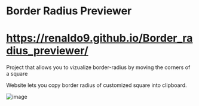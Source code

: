 # Border Radius Previewer

# https://renaldo9.github.io/Border_radius_previewer/

Project that allows you to vizualize border-radius by moving the corners of a square

Website lets you copy border radius of customized square into clipboard.

![image](https://github.com/user-attachments/assets/a5774e7b-1c64-4220-a85a-d7dbdf3f0b6a)
